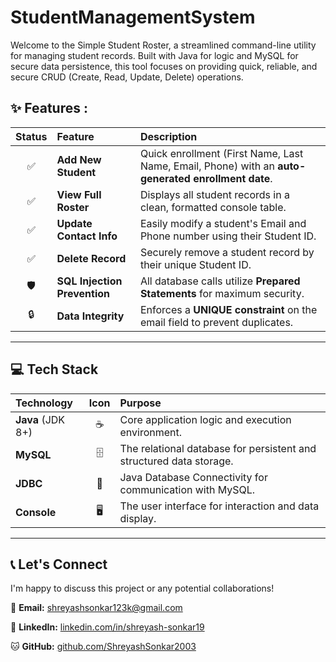 # StudentManagementSystem
Welcome to the Simple Student Roster, a streamlined command-line utility for managing student records. Built with Java for logic and MySQL for secure data persistence, this tool focuses on providing quick, reliable, and secure CRUD (Create, Read, Update, Delete) operations.

## ✨ Features :

| Status | Feature | Description |
| :---: | :--- | :--- |
| ✅ | **Add New Student** | Quick enrollment (First Name, Last Name, Email, Phone) with an **auto-generated enrollment date**. |
| ✅ | **View Full Roster** | Displays all student records in a clean, formatted console table. |
| ✅ | **Update Contact Info** | Easily modify a student's Email and Phone number using their Student ID. |
| ✅ | **Delete Record** | Securely remove a student record by their unique Student ID. |
| 🛡️ | **SQL Injection Prevention** | All database calls utilize **Prepared Statements** for maximum security. |
| 🔒 | **Data Integrity** | Enforces a **UNIQUE constraint** on the email field to prevent duplicates. |

-----

## 💻 Tech Stack

| Technology | Icon | Purpose |
| :--- | :---: | :--- |
| **Java** (JDK 8+) | ☕ | Core application logic and execution environment. |
| **MySQL** | 🗄️ | The relational database for persistent and structured data storage. |
| **JDBC** | 🔌 | Java Database Connectivity for communication with MySQL. |
| **Console** | 🖥️ | The user interface for interaction and data display. |

-----


## 📞 Let's Connect

I'm happy to discuss this project or any potential collaborations\!

📧 **Email:** shreyashsonkar123k@gmail.com

💼 **LinkedIn:** [linkedin.com/in/shreyash-sonkar19](https://www.google.com/search?q=https://www.linkedin.com/in/shreyash-sonkar19)

🐱 **GitHub:** [github.com/ShreyashSonkar2003](https://www.google.com/search?q=https://github.com/ShreyashSonkar2003)
